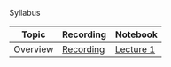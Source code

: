 Syllabus

| Topic | Recording | Notebook |
| ----- | ----- | ----- |
| Overview | [Recording](https://www.youtube.com/watch?v=Rvppog1HZJY) | [Lecture 1](https://stanford-cs336.github.io/spring2025-lectures/?trace=var%2Ftraces%2Flecture_01.json)
